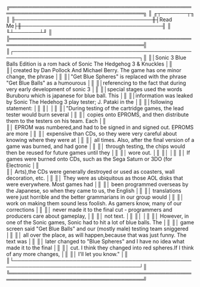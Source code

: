 ╔══════════════════════════════════════════════════════════════════════════════════════╗
║                                     ╓┬───────┬╖                                      ║
╟─────────────────────────────────────╫┤Read Me├╫──────────────────────────────────────╢
║                                     ╙┴───────┴╜                                      ║
╠══════════════════════════════════════════════════════════════════════════════════════╣
║┌────────────────────────────────────────────────────────────────────────────────────┐║
║│Sonic 3 Blue Balls Edition is a rom hack of Sonic The Hedgehog 3 & Knuckles         │║ 
║│created by Dan Pollock And Michael Berry. The game has one minor change, the phrase │║
║│"Get Blue Spheres" is replaced with the phrase "Get Blue Balls" as a humourous      │║
║│referencing to the fact that during very early development of sonic 3               │║
║│special stages used the words Buruboru which is japanese for blue ball. This        │║ 
║│information was leaked by Sonic The Hedehog 3 play tester; J. Pataki in the         │║
║│following statement:                                                                │║
║│                                                                                    │║
║│"During testing of the cartridge games, the lead tester would burn several          │║
║│ copies onto EPROMS, and then distribute them to the testers on his team. Each      │║  
║│ EPROM was numbered,and had to be signed in and signed out. EPROMS are more         │║
║│ expensive than CDs, so they were very careful about knowing where they were at     │║ 
║│ all times. Also, after the final version of a game was burned, and had gone        │║
║│ through testing, the chips would then be reused for future games until they        │║
║│ wore out.                                                                          │║
║│                                                                                    │║
║│ If games were burned onto CDs, such as the Sega Saturn or 3DO (for Electronic      │║  
║│ Arts),the CDs were generally destroyed or used as coasters, wall decoration, etc.  │║ 
║│ They were as ubiquitous as those AOL disks that were everywhere. Most games had    │║
║│ been programmed overseas by the Japanese, so when they came to us, the English     │║
║│ translations were just horrible and the better grammarians in our group would      │║
║│ work on making them sound less foolish. As gamers know, many of our corrections    │║
║│ never made it to the final cut - programmers and producers care about gameplay,    │║ 
║│ not text.                                                                          │║
║│                                                                                    │║
║│ However, in one of the Sonic games, Sonic had to hit a lot of blue balls. The      │║
║│ game screen said "Get Blue Balls" and our (mostly male) testing team sniggered     │║
║│ all over the place, as will happen,because that was just funny. The text was       │║
║│ later changed to "Blue Spheres" and I have no idea what made it to the final       │║
║│ cut. I think they changed into red spheres.If I think of any more changes,         │║
║│ I'll let you know."                                                                │║
║└────────────────────────────────────────────────────────────────────────────────────┘║
╚══════════════════════════════════════════════════════════════════════════════════════╝ 

